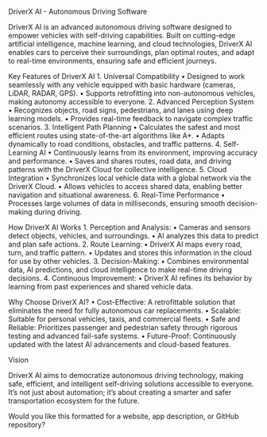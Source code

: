 DriverX AI - Autonomous Driving Software

DriverX AI is an advanced autonomous driving software designed to empower vehicles with self-driving capabilities. Built on cutting-edge artificial intelligence, machine learning, and cloud technologies, DriverX AI enables cars to perceive their surroundings, plan optimal routes, and adapt to real-time environments, ensuring safe and efficient journeys.

Key Features of DriverX AI
	1.	Universal Compatibility
	•	Designed to work seamlessly with any vehicle equipped with basic hardware (cameras, LiDAR, RADAR, GPS).
	•	Supports retrofitting into non-autonomous vehicles, making autonomy accessible to everyone.
	2.	Advanced Perception System
	•	Recognizes objects, road signs, pedestrians, and lanes using deep learning models.
	•	Provides real-time feedback to navigate complex traffic scenarios.
	3.	Intelligent Path Planning
	•	Calculates the safest and most efficient routes using state-of-the-art algorithms like A*.
	•	Adapts dynamically to road conditions, obstacles, and traffic patterns.
	4.	Self-Learning AI
	•	Continuously learns from its environment, improving accuracy and performance.
	•	Saves and shares routes, road data, and driving patterns with the DriverX Cloud for collective intelligence.
	5.	Cloud Integration
	•	Synchronizes local vehicle data with a global network via the DriverX Cloud.
	•	Allows vehicles to access shared data, enabling better navigation and situational awareness.
	6.	Real-Time Performance
	•	Processes large volumes of data in milliseconds, ensuring smooth decision-making during driving.

How DriverX AI Works
	1.	Perception and Analysis:
	•	Cameras and sensors detect objects, vehicles, and surroundings.
	•	AI analyzes this data to predict and plan safe actions.
	2.	Route Learning:
	•	DriverX AI maps every road, turn, and traffic pattern.
	•	Updates and stores this information in the cloud for use by other vehicles.
	3.	Decision-Making:
	•	Combines environmental data, AI predictions, and cloud intelligence to make real-time driving decisions.
	4.	Continuous Improvement:
	•	DriverX AI refines its behavior by learning from past experiences and shared vehicle data.

Why Choose DriverX AI?
	•	Cost-Effective: A retrofittable solution that eliminates the need for fully autonomous car replacements.
	•	Scalable: Suitable for personal vehicles, taxis, and commercial fleets.
	•	Safe and Reliable: Prioritizes passenger and pedestrian safety through rigorous testing and advanced fail-safe systems.
	•	Future-Proof: Continuously updated with the latest AI advancements and cloud-based features.

Vision

DriverX AI aims to democratize autonomous driving technology, making safe, efficient, and intelligent self-driving solutions accessible to everyone. It’s not just about automation; it’s about creating a smarter and safer transportation ecosystem for the future.

Would you like this formatted for a website, app description, or GitHub repository?
